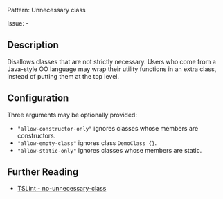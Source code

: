 Pattern: Unnecessary class

Issue: -

## Description

Disallows classes that are not strictly necessary. Users who come from a Java-style OO language may wrap their utility functions in an extra class, instead of putting them at the top level.

## Configuration

Three arguments may be optionally provided:

* `"allow-constructor-only"` ignores classes whose members are constructors.
* `"allow-empty-class"` ignores class `DemoClass {}`.
* `"allow-static-only"` ignores classes whose members are static.

## Further Reading

* [TSLint - no-unnecessary-class](https://palantir.github.io/tslint/rules/no-unnecessary-class)